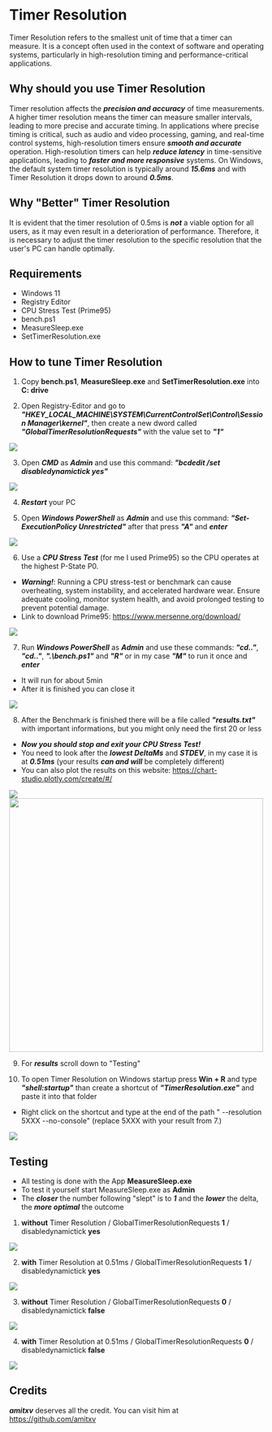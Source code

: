 # Timer Resolution
Timer Resolution refers to the smallest unit of time that a timer can measure. It is a concept often used in the context of software and operating systems, particularly in high-resolution timing and performance-critical applications.

## Why should you use Timer Resolution
Timer resolution affects the ***precision and accuracy*** of time measurements. A higher timer resolution means the timer can measure smaller intervals, leading to more precise and accurate timing.
In applications where precise timing is critical, such as audio and video processing, gaming, and real-time control systems, high-resolution timers ensure ***smooth and accurate*** operation.
High-resolution timers can help ***reduce latency*** in time-sensitive applications, leading to ***faster and more responsive*** systems.
On Windows, the default system timer resolution is typically around ***15.6ms*** and with Timer Resolution it drops down to around ***0.5ms***.

## Why "Better" Timer Resolution
It is evident that the timer resolution of 0.5ms is ***not*** a viable option for all users, as it may even result in a deterioration of performance.
Therefore, it is necessary to adjust the timer resolution to the specific resolution that the user's PC can handle optimally.

## Requirements
- Windows 11
- Registry Editor
- CPU Stress Test (Prime95)
- bench.ps1
- MeasureSleep.exe
- SetTimerResolution.exe

## How to tune Timer Resolution
1. Copy **bench.ps1**, **MeasureSleep.exe** and **SetTimerResolution.exe** into **C: drive**

2. Open Registry-Editor and go to ***"HKEY_LOCAL_MACHINE\SYSTEM\CurrentControlSet\Control\Session Manager\kernel"***, then create a new dword called ***"GlobalTimerResolutionRequests"*** with the value set to ***"1"***

![](Images/2.png)

3. Open ***CMD*** as ***Admin*** and use this command: ***"bcdedit /set disabledynamictick yes"***

![](Images/8.png)

4. ***Restart*** your PC

5. Open ***Windows PowerShell*** as ***Admin*** and use this command: ***"Set-ExecutionPolicy Unrestricted"*** after that press ***"A"*** and ***enter***

![](Images/ps1.png)

6. Use a ***CPU Stress Test*** (for me I used Prime95) so the CPU operates at the highest P-State P0.
- ***Warning!***: Running a CPU stress-test or benchmark can cause overheating, system instability, and accelerated hardware wear. Ensure adequate cooling, monitor system health, and avoid prolonged testing to prevent potential damage.
- Link to download Prime95: https://www.mersenne.org/download/

![](Images/3.png)

7. Run ***Windows PowerShell*** as ***Admin*** and use these commands: ***"cd.."***, ***"cd.."***, ***".\bench.ps1"*** and ***"R"*** or in my case ***"M"*** to run it once and ***enter***
- It will run for about 5min
- After it is finished you can close it

![](Images/4.png)

8. After the Benchmark is finished there will be a file called ***"results.txt"*** with important informations, but you might only need the first 20 or less
- ***Now you should stop and exit your CPU Stress Test!***
- You need to look after the ***lowest DeltaMs*** and ***STDEV***, in my case it is at ***0.51ms*** (your results ***can and will*** be completely different)
- You can also plot the results on this website: https://chart-studio.plotly.com/create/#/

![](Images/5.png)
<img src="Images/6.png" width=500>

9. For ***results*** scroll down to "Testing"

10. To open Timer Resolution on Windows startup press **Win + R** and type ***"shell:startup"*** than create a shortcut of ***"TimerResolution.exe"*** and paste it into that folder
- Right click on the shortcut and type at the end of the path " --resolution 5XXX --no-console" (replace 5XXX with your result from 7.)

![](Images/7.png)

## Testing
- All testing is done with the App **MeasureSleep.exe**
- To test it yourself start MeasureSleep.exe as **Admin**
- The ***closer*** the number following "slept" is to ***1*** and the ***lower*** the delta, the ***more optimal*** the outcome

1. **without** Timer Resolution / GlobalTimerResolutionRequests **1** / disabledynamictick **yes**

![](Images/test1.png)

2. **with** Timer Resolution at 0.51ms / GlobalTimerResolutionRequests **1** / disabledynamictick **yes**

![](Images/test2.png)

3. **without** Timer Resolution / GlobalTimerResolutionRequests **0** / disabledynamictick **false**

![](Images/test3.png)

4. **with** Timer Resolution at 0.51ms / GlobalTimerResolutionRequests **0** / disabledynamictick **false**

![](Images/test4.png)

## Credits
***amitxv*** deserves all the credit. You can visit him at https://github.com/amitxv
